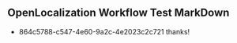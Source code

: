 ## OpenLocalization Workflow Test MarkDown
* 864c5788-c547-4e60-9a2c-4e2023c2c721 
thanks!<!--HONumber=Mar16_HO4-->
